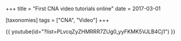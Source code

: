 +++
title = "First CNA video tutorials online"
date = 2017-03-01

[taxonomies]
tags = ["CNA", "Video"]
+++

{{ youtube(id="?list=PLvcqZyZHMRRR7ZUg0_yyFKMK5VJLB4Cj1") }}

<!-- more -->
